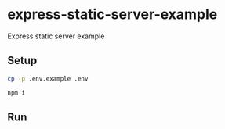 # express-static-server-example
Express static server example

## Setup

```bash
cp -p .env.example .env
```

```bash
npm i
```

## Run
